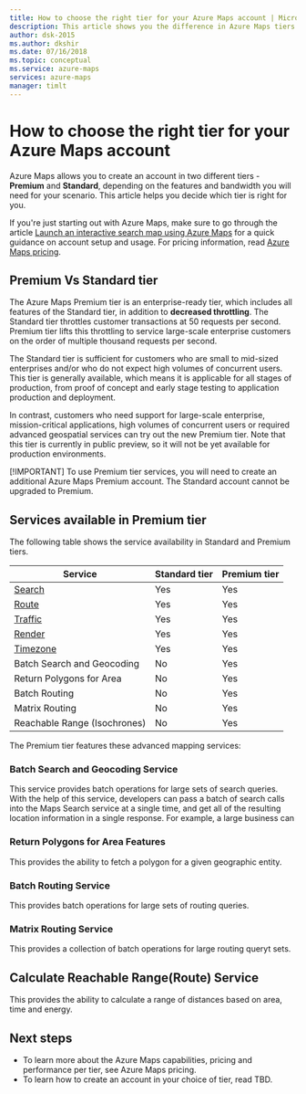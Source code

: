 ```yaml
---
title: How to choose the right tier for your Azure Maps account | Microsoft Docs 
description: This article shows you the difference in Azure Maps tiers so you can make the right choice for your application.
author: dsk-2015
ms.author: dkshir
ms.date: 07/16/2018
ms.topic: conceptual
ms.service: azure-maps
services: azure-maps
manager: timlt
---
```


# How to choose the right tier for your Azure Maps account

Azure Maps allows you to create an account in two different tiers - **Premium** and **Standard**, depending on the features and bandwidth you will need for your scenario. This article helps you decide which tier is right for you. 

If you're just starting out with Azure Maps, make sure to go through the article [Launch an interactive search map using Azure Maps](quick-demo-map-app) for a quick guidance on account setup and usage. For pricing information, read [Azure Maps pricing](https://azure.microsoft.com/pricing/details/azure-maps/). 

## Premium Vs Standard tier
The Azure Maps Premium tier is an enterprise-ready tier, which includes all features of the Standard tier, in addition to **decreased throttling**. The Standard tier throttles customer transactions at 50 requests per second. Premium tier lifts this throttling to service large-scale enterprise customers on the order of multiple thousand requests per second. 

The Standard tier is sufficient for customers who are small to mid-sized enterprises and/or who do not expect high volumes of concurrent users. This tier is generally available, which means it is applicable for all stages of production, from proof of concept and early stage testing to application production and deployment. 

In contrast, customers who need support for large-scale enterprise, mission-critical applications, high volumes of concurrent users or required advanced geospatial services can try out the new Premium tier. Note that this tier is currently in public preview, so it will not be yet available for production environments.

[!IMPORTANT] To use Premium tier services, you will need to create an additional Azure Maps Premium account. The Standard account cannot be upgraded to Premium. 


## Services available in Premium tier

The following table shows the service availability in Standard and Premium tiers.

| Service | Standard tier | Premium tier |
| ---------- | ------------ | ------------- |
| [Search](https://docs.microsoft.com/rest/api/maps/search) | Yes | Yes |
| [Route](https://docs.microsoft.com/rest/api/maps/route) | Yes | Yes |
| [Traffic](https://docs.microsoft.com/rest/api/maps/traffic) | Yes | Yes |
| [Render](https://docs.microsoft.com/rest/api/maps/render) | Yes | Yes |
| [Timezone](https://docs.microsoft.com/rest/api/maps/timezone) | Yes | Yes |
| Batch Search and Geocoding | No | Yes |
| Return Polygons for Area | No | Yes |
| Batch Routing | No | Yes |
| Matrix Routing | No | Yes |
| Reachable Range (Isochrones) | No | Yes |

The Premium tier features these advanced mapping services:

### Batch Search and Geocoding Service

This service provides batch operations for large sets of search queries. With the help of this service, developers can pass a batch of search calls into the Maps Search service at a single time, and get all of the resulting location information in a single response. For example, a large business can 

### Return Polygons for Area Features

This provides the ability to fetch a polygon for a given geographic entity. 

### Batch Routing Service

This provides batch operations for large sets of routing queries.

### Matrix Routing Service

This provides a collection of batch operations for large routing queryt sets. 

## Calculate Reachable Range(Route) Service

This provides the ability to calculate a range of distances based on area, time and energy. 


## Next steps

- To learn more about the Azure Maps capabilities, pricing and performance per tier, see Azure Maps pricing.  
- To learn how to create an account in your choice of tier, read TBD. 